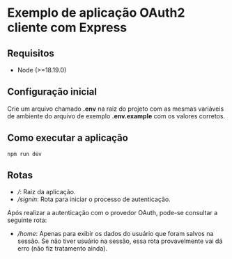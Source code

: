# Exemplo de aplicação OAuth2 cliente com Express

## Requisitos

- Node (>=18.19.0)

## Configuração inicial

Crie um arquivo chamado **.env** na raiz do projeto com as mesmas variáveis de ambiente do arquivo de exemplo **.env.example** com os valores corretos.

## Como executar a aplicação

`npm run dev`

## Rotas

- */*: Raiz da aplicação.
- */signin*: Rota para iniciar o processo de autenticação.

Após realizar a autenticação com o provedor OAuth, pode-se consultar a seguinte rota:

- */home*: Apenas para exibir os dados do usuário que foram salvos na sessão. Se não tiver usuário na sessão, essa rota provavelmente vai dá erro (não fiz tratamento ainda).
